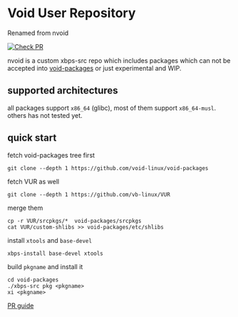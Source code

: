 # Void User Repository
Renamed from nvoid

[![Check PR](https://github.com/oSoWoSo/VUR/actions/workflows/build.yml/badge.svg?branch=master)](https://github.com/oSoWoSo/VUR/actions/workflows/build.yml)

nvoid is a custom xbps-src repo which includes packages which can not be accepted into [void-packages](https://github.com/void-linux/void-packages/) or just experimental and WIP.

## supported architectures
all packages support `x86_64` (glibc), most of them support `x86_64-musl`. others has not tested yet.

## quick start

fetch void-packages tree first
```
git clone --depth 1 https://github.com/void-linux/void-packages
```
fetch VUR as well
```
git clone --depth 1 https://github.com/vb-linux/VUR
```
merge them
```
cp -r VUR/srcpkgs/*  void-packages/srcpkgs
cat VUR/custom-shlibs >> void-packages/etc/shlibs
```
install `xtools` and `base-devel`
```
xbps-install base-devel xtools
```
build `pkgname` and install it
```
cd void-packages
./xbps-src pkg <pkgname>
xi <pkgname>
```

[PR guide](./pr-guide.md)
